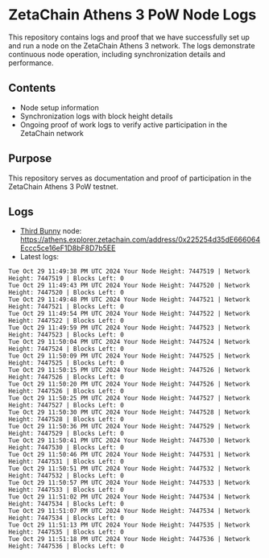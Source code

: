 # ZetaChain Athens 3 PoW Node Logs
This repository contains logs and proof that we have successfully set up and run a node on the ZetaChain Athens 3 network. The logs demonstrate continuous node operation, including synchronization details and performance.

## Contents
- Node setup information
- Synchronization logs with block height details
- Ongoing proof of work logs to verify active participation in the ZetaChain network

## Purpose
This repository serves as documentation and proof of participation in the ZetaChain Athens 3 PoW testnet.

## Logs

- [Third Bunny](https://thirdbunny.xyz/) node: https://athens.explorer.zetachain.com/address/0x225254d35dE666064Eccc5ce16eF1D8bF8D7b5EE
- Latest logs:
```
Tue Oct 29 11:49:38 PM UTC 2024 Your Node Height: 7447519 | Network Height: 7447519 | Blocks Left: 0
Tue Oct 29 11:49:43 PM UTC 2024 Your Node Height: 7447520 | Network Height: 7447520 | Blocks Left: 0
Tue Oct 29 11:49:48 PM UTC 2024 Your Node Height: 7447521 | Network Height: 7447521 | Blocks Left: 0
Tue Oct 29 11:49:54 PM UTC 2024 Your Node Height: 7447522 | Network Height: 7447522 | Blocks Left: 0
Tue Oct 29 11:49:59 PM UTC 2024 Your Node Height: 7447523 | Network Height: 7447523 | Blocks Left: 0
Tue Oct 29 11:50:04 PM UTC 2024 Your Node Height: 7447524 | Network Height: 7447524 | Blocks Left: 0
Tue Oct 29 11:50:09 PM UTC 2024 Your Node Height: 7447525 | Network Height: 7447525 | Blocks Left: 0
Tue Oct 29 11:50:15 PM UTC 2024 Your Node Height: 7447526 | Network Height: 7447526 | Blocks Left: 0
Tue Oct 29 11:50:20 PM UTC 2024 Your Node Height: 7447526 | Network Height: 7447526 | Blocks Left: 0
Tue Oct 29 11:50:25 PM UTC 2024 Your Node Height: 7447527 | Network Height: 7447527 | Blocks Left: 0
Tue Oct 29 11:50:30 PM UTC 2024 Your Node Height: 7447528 | Network Height: 7447528 | Blocks Left: 0
Tue Oct 29 11:50:36 PM UTC 2024 Your Node Height: 7447529 | Network Height: 7447529 | Blocks Left: 0
Tue Oct 29 11:50:41 PM UTC 2024 Your Node Height: 7447530 | Network Height: 7447530 | Blocks Left: 0
Tue Oct 29 11:50:46 PM UTC 2024 Your Node Height: 7447531 | Network Height: 7447531 | Blocks Left: 0
Tue Oct 29 11:50:51 PM UTC 2024 Your Node Height: 7447532 | Network Height: 7447532 | Blocks Left: 0
Tue Oct 29 11:50:57 PM UTC 2024 Your Node Height: 7447533 | Network Height: 7447533 | Blocks Left: 0
Tue Oct 29 11:51:02 PM UTC 2024 Your Node Height: 7447534 | Network Height: 7447534 | Blocks Left: 0
Tue Oct 29 11:51:07 PM UTC 2024 Your Node Height: 7447534 | Network Height: 7447534 | Blocks Left: 0
Tue Oct 29 11:51:13 PM UTC 2024 Your Node Height: 7447535 | Network Height: 7447535 | Blocks Left: 0
Tue Oct 29 11:51:18 PM UTC 2024 Your Node Height: 7447536 | Network Height: 7447536 | Blocks Left: 0
```
